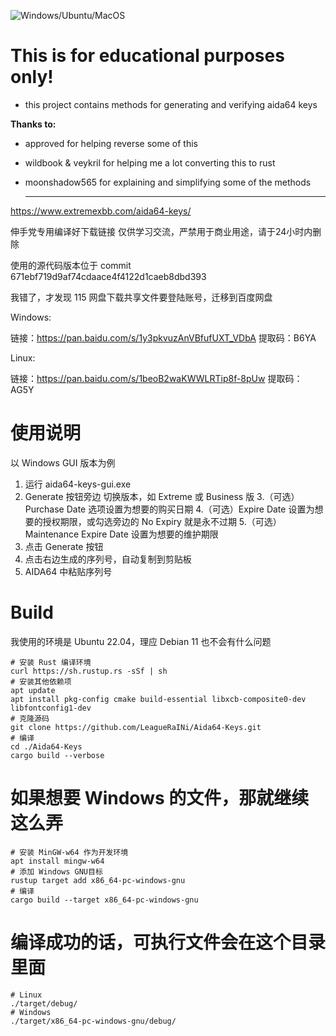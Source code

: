![Windows/Ubuntu/MacOS](https://github.com/LeagueRaINi/Aida64-Keygen/workflows/Windows/Ubuntu/MacOS/badge.svg)

# **This is for educational purposes only!**
- this project contains methods for generating and verifying aida64 keys

**Thanks to:**
- approved for helping reverse some of this
- wildbook & veykril for helping me a lot converting this to rust
- moonshadow565 for explaining and simplifying some of the methods

  ---
https://www.extremexbb.com/aida64-keys/

  伸手党专用编译好下载链接
仅供学习交流，严禁用于商业用途，请于24小时内删除

使用的源代码版本位于 commit 671ebf719d9af74cdaace4f4122d1caeb8dbd393

我错了，才发现 115 网盘下载共享文件要登陆账号，迁移到百度网盘

Windows:

链接：https://pan.baidu.com/s/1y3pkvuzAnVBfufUXT_VDbA
提取码：B6YA

Linux:

链接：https://pan.baidu.com/s/1beoB2waKWWLRTip8f-8pUw
提取码：AG5Y

# 使用说明
以 Windows GUI 版本为例

1. 运行 aida64-keys-gui.exe
2. Generate 按钮旁边 切换版本，如 Extreme 或 Business 版
3.（可选）Purchase Date 选项设置为想要的购买日期
4.（可选）Expire Date 设置为想要的授权期限，或勾选旁边的 No Expiry 就是永不过期
5.（可选）Maintenance Expire Date 设置为想要的维护期限
6. 点击 Generate 按钮
7. 点击右边生成的序列号，自动复制到剪贴板
8. AIDA64 中粘贴序列号

# Build
我使用的环境是 Ubuntu 22.04，理应 Debian 11 也不会有什么问题

```
# 安装 Rust 编译环境
curl https://sh.rustup.rs -sSf | sh
# 安装其他依赖项
apt update
apt install pkg-config cmake build-essential libxcb-composite0-dev libfontconfig1-dev
# 克隆源码
git clone https://github.com/LeagueRaINi/Aida64-Keys.git
# 编译
cd ./Aida64-Keys
cargo build --verbose
```

# 如果想要 Windows 的文件，那就继续这么弄

```
# 安装 MinGW-w64 作为开发环境
apt install mingw-w64
# 添加 Windows GNU目标
rustup target add x86_64-pc-windows-gnu
# 编译
cargo build --target x86_64-pc-windows-gnu
```

# 编译成功的话，可执行文件会在这个目录里面
```
# Linux
./target/debug/
# Windows
./target/x86_64-pc-windows-gnu/debug/
```
